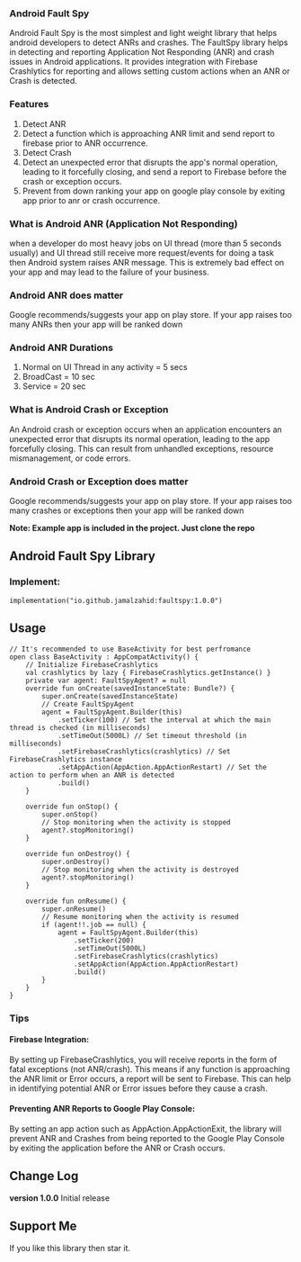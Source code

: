 ### Android Fault Spy
Android Fault Spy is the most simplest and light weight library that helps android developers to detect ANRs and crashes. The FaultSpy library helps in detecting and reporting Application Not Responding (ANR) and crash issues in Android applications. It provides integration with Firebase Crashlytics for reporting and allows setting custom actions when an ANR or Crash is detected.

### Features
1. Detect ANR
2. Detect a function which is approaching ANR limit and send report to firebase prior to ANR occurrence.
3. Detect Crash
4. Detect an unexpected error that disrupts the app's normal operation, leading to it forcefully closing, and send a report to Firebase before the crash or exception occurs.
5. Prevent from down ranking your app on google play console by exiting app prior to anr or crash occurrence.

### What is Android ANR (Application Not Responding)
when a developer do most heavy jobs on UI thread (more than 5 seconds usually) and UI thread still receive more request/events for doing a task then Android system raises ANR message. This is extremely bad effect on your app and may lead to the failure of your business.
### Android ANR does matter
Google recommends/suggests your app on play store. If your app raises too many ANRs then your app will be ranked down

### Android ANR Durations
1. Normal on UI Thread in any activity = 5 secs
2. BroadCast = 10 sec
3. Service = 20 sec

### What is Android Crash or Exception
An Android crash or exception occurs when an application encounters an unexpected error that disrupts its normal operation, leading to the app forcefully closing. This can result from unhandled exceptions, resource mismanagement, or code errors.
### Android Crash or Exception does matter
Google recommends/suggests your app on play store. If your app raises too many crashes or exceptions then your app will be ranked down



**Note: Example app is included in the project. Just clone the repo**

## Android Fault Spy Library
### Implement:

```
implementation("io.github.jamalzahid:faultspy:1.0.0")
```
## Usage
```
// It's recommended to use BaseActivity for best perfromance 
open class BaseActivity : AppCompatActivity() {
    // Initialize FirebaseCrashlytics
    val crashlytics by lazy { FirebaseCrashlytics.getInstance() }
    private var agent: FaultSpyAgent? = null
    override fun onCreate(savedInstanceState: Bundle?) {
        super.onCreate(savedInstanceState)
        // Create FaultSpyAgent
        agent = FaultSpyAgent.Builder(this)
            .setTicker(100) // Set the interval at which the main thread is checked (in milliseconds)
            .setTimeOut(5000L) // Set timeout threshold (in milliseconds)
            .setFirebaseCrashlytics(crashlytics) // Set FirebaseCrashlytics instance
            .setAppAction(AppAction.AppActionRestart) // Set the action to perform when an ANR is detected
            .build()
    }

    override fun onStop() {
        super.onStop()
        // Stop monitoring when the activity is stopped
        agent?.stopMonitoring()
    }

    override fun onDestroy() {
        super.onDestroy()
        // Stop monitoring when the activity is destroyed
        agent?.stopMonitoring()
    }

    override fun onResume() {
        super.onResume()
        // Resume monitoring when the activity is resumed
        if (agent!!.job == null) {
            agent = FaultSpyAgent.Builder(this)
                .setTicker(200)
                .setTimeOut(5000L)
                .setFirebaseCrashlytics(crashlytics)
                .setAppAction(AppAction.AppActionRestart)
                .build()
        }
    }
}
```

### Tips
#### Firebase Integration:
By setting up FirebaseCrashlytics, you will receive reports in the form of fatal exceptions (not ANR/crash). This means if any function is approaching the ANR limit or Error occurs, a report will be sent to Firebase. This can help in identifying potential ANR or Error issues before they cause a crash.

#### Preventing ANR Reports to Google Play Console:
By setting an app action such as AppAction.AppActionExit, the library will prevent ANR and Crashes from being reported to the Google Play Console by exiting the application before the ANR or Crash occurs.

## Change Log
**version 1.0.0**
Initial release

## Support Me
If you like this library then star it. 


